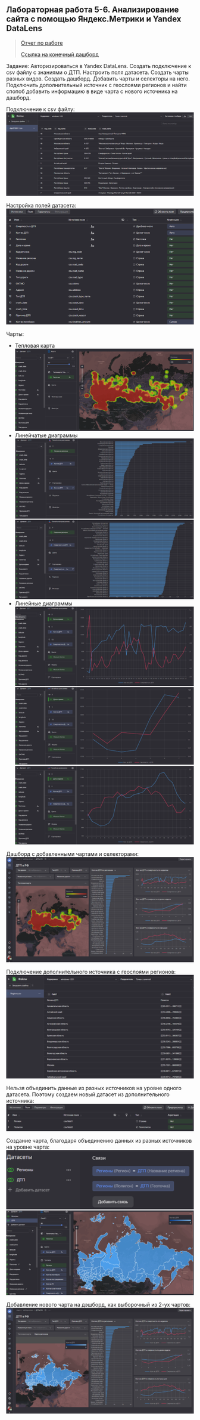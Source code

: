 ## Лабораторная работа 5-6. Анализирование сайта с помощью Яндекс.Метрики и Yandex DataLens
> [Отчет по работе](https://drive.google.com/file/d/1xdy9-rbh_KJQRLjuNAjJAbol6xiumeHS/view?usp=drive_link)
> 
> [Ссылка на конечный дашборд](https://datalens.yandex/d2hz13nt97ja3)

Задание: Авторизироваться в Yandex DataLens. Создать подключение к csv файлу с знаниями о ДТП. Настроить поля датасета. Создать чарты разных видов. Создать дашборд. Добавить чарты и селекторы на него. Подключить дополнительный источник с геослоями регионов и найти спопоб добавить информацию в виде чарта с нового источника на дашборд.

Подключение к csv файлу:
![5-1](img5-6/5-1.png)

Настройка полей датасета:
![5-2](img5-6/5-2.png)

Чарты:
* Тепловая карта
![5-3](img5-6/5-3.png)
* Линейчатые диаграммы
![5-4](img5-6/5-4.png)
![5-5](img5-6/5-5.png)
* Линейные диаграммы
![5-6](img5-6/5-6.png)
![5-7](img5-6/5-7.png)
![5-8](img5-6/5-8.png)

Дашборд с добавленными чартами и селекторами:
![5-9](img5-6/5-9.png)

Подключение дополнительного источника с геослоями регионов:
![5-10](img5-6/5-10.png)

Нельзя объединить данные из разных источников на уровне одного датасета. Поэтому создаем новый датасет из дополнительного источника:
![5-11](img5-6/5-11.png)

Создание чарта, благодаря объединению данных из разных источников на уровне чарта:
![5-12](img5-6/5-12.png)
![5-13](img5-6/5-13.png)

Добавление нового чарта на дэшборд, как выборочный из 2-ух чартов:
![5-14](img5-6/5-14.png)
